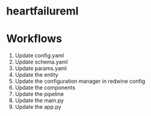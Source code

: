 # heartfailureml


# Workflows
1. Update config.yaml
2. Update schema.yaml
3. Update params.yaml
4. Update the entity
5. Update the configuration manager in redwine config
6. Update the components
7. Update the pipeline 
8. Update the main.py
9. Update the app.py